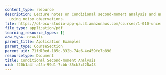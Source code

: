 ```yaml
---
content_type: resource
description: Lecture notes on Conditional second-moment analysis and uncertainty updating
  using noisy observations.
file: https://ol-ocw-studio-app-qa.s3.amazonaws.com/courses/1-010-uncertainty-in-engineering-fall-2008/f20b1a4fa12a99d17cbb35cb3cf28a43_app_15.pdf
file_type: application/pdf
learning_resource_types: []
ocw_type: OCWFile
parent_title: Application Examples
parent_type: CourseSection
parent_uid: 71fd70ed-185c-332b-74e6-4e459fe7b890
resourcetype: Document
title: Conditional Second-moment Analysis
uid: f20b1a4f-a12a-99d1-7cbb-35cb3cf28a43
---
```

